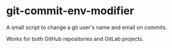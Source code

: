 # git-commit-env-modifier

A small script to change a git user's name and email on commits.

Works for both GitHub repositories and GitLab projects.